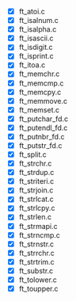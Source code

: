 - [X] ft_atoi.c
- [X] ft_isalnum.c
- [X] ft_isalpha.c
- [X] ft_isascii.c
- [X] ft_isdigit.c
- [X] ft_isprint.c
- [X] ft_itoa.c
- [X] ft_memchr.c
- [X] ft_memcmp.c
- [X] ft_memcpy.c
- [X] ft_memmove.c
- [X] ft_memset.c
- [X] ft_putchar_fd.c
- [X] ft_putendl_fd.c
- [X] ft_putnbr_fd.c
- [X] ft_putstr_fd.c
- [X] ft_split.c
- [X] ft_strchr.c
- [X] ft_strdup.c
- [X] ft_striteri.c
- [X] ft_strjoin.c
- [X] ft_strlcat.c
- [X] ft_strlcpy.c
- [X] ft_strlen.c
- [X] ft_strmapi.c
- [X] ft_strncmp.c
- [X] ft_strnstr.c
- [X] ft_strrchr.c
- [X] ft_strtrim.c
- [X] ft_substr.c
- [X] ft_tolower.c
- [X] ft_toupper.c
